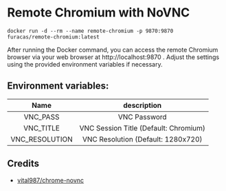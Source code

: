 # Remote Chromium with NoVNC

```
docker run -d --rm --name remote-chromium -p 9870:9870  furacas/remote-chromium:latest
```

After running the Docker command, you can access the remote Chromium browser via your web browser at http://localhost:9870 . Adjust the settings using the provided environment variables if necessary.

## Environment variables: 
|      Name      |                description                                     |
|:--------------:|:--------------------------------------------------------------:|
|    VNC_PASS    |               VNC Password                                     |
|    VNC_TITLE   |               VNC Session Title (Default: Chromium)            |
| VNC_RESOLUTION |               VNC Resolution (Default: 1280x720)               |

## Credits
- [vital987/chrome-novnc](https://github.com/vital987/chrome-novnc)
